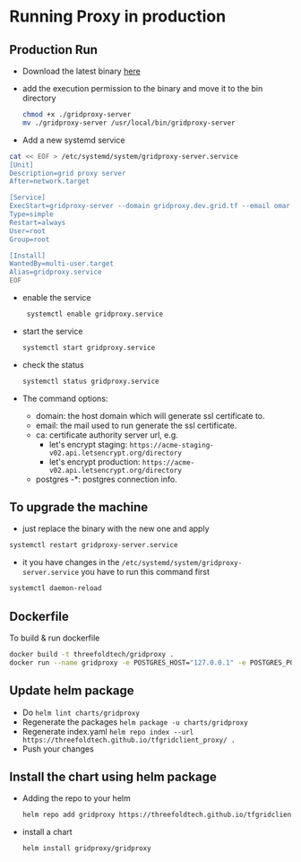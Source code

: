 # Running Proxy in production

## Production Run

- Download the latest binary [here](https://github.com/threefoldtech/tfgridclient_proxy/releases)
- add the execution permission to the binary and move it to the bin directory

  ```bash
  chmod +x ./gridproxy-server
  mv ./gridproxy-server /usr/local/bin/gridproxy-server
  ```

- Add a new systemd service

```bash
cat << EOF > /etc/systemd/system/gridproxy-server.service
[Unit]
Description=grid proxy server
After=network.target

[Service]
ExecStart=gridproxy-server --domain gridproxy.dev.grid.tf --email omar.elawady.alternative@gmail.com -ca https://acme-v02.api.letsencrypt.org/directory --postgres-host 127.0.0.1 --postgres-db db --postgres-password password --postgres-user postgres --mnemonics <insert user mnemonics>
Type=simple
Restart=always
User=root
Group=root

[Install]
WantedBy=multi-user.target
Alias=gridproxy.service
EOF
```

- enable the service

  ```bash
   systemctl enable gridproxy.service
  ```

- start the service

  ```bash
  systemctl start gridproxy.service
  ```

- check the status

  ```bash
  systemctl status gridproxy.service
  ```

- The command options:
  - domain: the host domain which will generate ssl certificate to.
  - email: the mail used to run generate the ssl certificate.
  - ca: certificate authority server url, e.g.
    - let's encrypt staging: `https://acme-staging-v02.api.letsencrypt.org/directory`
    - let's encrypt production: `https://acme-v02.api.letsencrypt.org/directory`
  - postgres -\*: postgres connection info.

## To upgrade the machine

- just replace the binary with the new one and apply

```bash
systemctl restart gridproxy-server.service
```

- it you have changes in the `/etc/systemd/system/gridproxy-server.service` you have to run this command first

```bash
systemctl daemon-reload
```

## Dockerfile

To build & run dockerfile

```bash
docker build -t threefoldtech/gridproxy .
docker run --name gridproxy -e POSTGRES_HOST="127.0.0.1" -e POSTGRES_PORT="5432" -e POSTGRES_DB="db" -e POSTGRES_USER="postgres" -e POSTGRES_PASSWORD="password" -e MNEMONICS="<insert user mnemonics>" threefoldtech/gridproxy
```

## Update helm package

- Do `helm lint charts/gridproxy`
- Regenerate the packages `helm package -u charts/gridproxy`
- Regenerate index.yaml `helm repo index --url https://threefoldtech.github.io/tfgridclient_proxy/ .`
- Push your changes

## Install the chart using helm package

- Adding the repo to your helm

  ```bash
  helm repo add gridproxy https://threefoldtech.github.io/tfgridclient_proxy/
  ```

- install a chart

  ```bash
  helm install gridproxy/gridproxy
  ```
